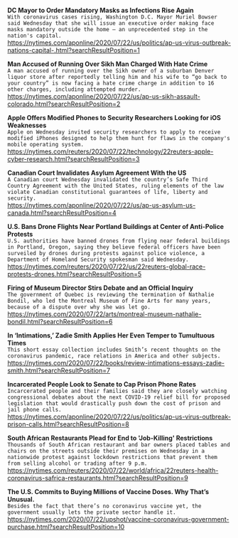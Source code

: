 **DC Mayor to Order Mandatory Masks as Infections Rise Again**\
`With coronavirus cases rising, Washington D.C. Mayor Muriel Bowser said Wednesday that she will issue an executive order making face masks mandatory outside the home — an unprecedented step in the nation's capital. `\
https://nytimes.com/aponline/2020/07/22/us/politics/ap-us-virus-outbreak-nations-capital-.html?searchResultPosition=1

**Man Accused of Running Over Sikh Man Charged With Hate Crime**\
`A man accused of running over the Sikh owner of a suburban Denver liquor store after reportedly telling him and his wife to “go back to your country” is now facing a hate crime charge in addition to 16 other charges, including attempted murder.`\
https://nytimes.com/aponline/2020/07/22/us/ap-us-sikh-assault-colorado.html?searchResultPosition=2

**Apple Offers Modified Phones to Security Researchers Looking for iOS Weaknesses**\
`Apple on Wednesday invited security researchers to apply to receive modified iPhones designed to help them hunt for flaws in the company's mobile operating system.`\
https://nytimes.com/reuters/2020/07/22/technology/22reuters-apple-cyber-research.html?searchResultPosition=3

**Canadian Court Invalidates Asylum Agreement With the US**\
`A Canadian court Wednesday invalidated the country’s Safe Third Country Agreement with the United States, ruling elements of the law violate Canadian constitutional guarantees of life, liberty and security. `\
https://nytimes.com/aponline/2020/07/22/us/ap-us-asylum-us-canada.html?searchResultPosition=4

**U.S. Bans Drone Flights Near Portland Buildings at Center of Anti-Police Protests**\
`U.S. authorities have banned drones from flying near federal buildings in Portland, Oregon, saying they believe federal officers have been surveiled by drones during protests against police violence, a Department of Homeland Security spokesman said Wednesday.`\
https://nytimes.com/reuters/2020/07/22/us/22reuters-global-race-protests-drones.html?searchResultPosition=5

**Firing of Museum Director Stirs Debate and an Official Inquiry**\
`The government of Quebec is reviewing the termination of Nathalie Bondil, who led the Montreal Museum of Fine Arts for many years, because of a dispute over why she was let go.`\
https://nytimes.com/2020/07/22/arts/montreal-museum-nathalie-bondil.html?searchResultPosition=6

**In ‘Intimations,’ Zadie Smith Applies Her Even Temper to Tumultuous Times**\
`This short essay collection includes Smith’s recent thoughts on the coronavirus pandemic, race relations in America and other subjects.`\
https://nytimes.com/2020/07/22/books/review-intimations-essays-zadie-smith.html?searchResultPosition=7

**Incarcerated People Look to Senate to Cap Prison Phone Rates**\
`Incarcerated people and their families said they are closely watching congressional debates about the next COVID-19 relief bill for proposed legislation that would drastically push down the cost of prison and jail phone calls. `\
https://nytimes.com/aponline/2020/07/22/us/politics/ap-us-virus-outbreak-prison-calls.html?searchResultPosition=8

**South African Restaurants Plead for End to 'Job-Killing' Restrictions**\
`Thousands of South African restaurant and bar owners placed tables and chairs on the streets outside their premises on Wednesday in a nationwide protest against lockdown restrictions that prevent them from selling alcohol or trading after 9 p.m.`\
https://nytimes.com/reuters/2020/07/22/world/africa/22reuters-health-coronavirus-safrica-restaurants.html?searchResultPosition=9

**The U.S. Commits to Buying Millions of Vaccine Doses. Why That’s Unusual.**\
`Besides the fact that there’s no coronavirus vaccine yet, the government usually lets the private sector handle it.`\
https://nytimes.com/2020/07/22/upshot/vaccine-coronavirus-government-purchase.html?searchResultPosition=10

